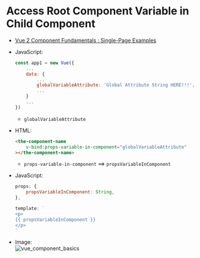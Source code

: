 # Access Root Component Variable in Child Component

* [Vue 2 Component Fundamentals : Single-Page Examples](../README.md)

* JavaScript:

    ```javascript
    const app1 = new Vue({
        ...
        data: {
            ...
            globalVariableAttribute: 'Global Attribute String HERE!!!',
            ...
        }
        ...
    })
    ```

  * `globalVariableAttribute`
* HTML:

    ```html
    <the-component-name
        v-bind:props-variable-in-component="globalVariableAttribute"
    ></the-component-name>
    ```

  * `props-variable-in-component` ==> `propsVariableInComponent`
* JavaScript:

    ```javascript
    props: {
        propsVariableInComponent: String,
    },
    ```

    ```javascript
    template: `
    <p>
    {{ propsVariableInComponent }}
    </p>
    `
    ```

* Image:  
![vue_component_basics](https://user-images.githubusercontent.com/47562501/202300640-b7fa4f91-dcd7-473b-b87a-a4360313d2ed.png)
